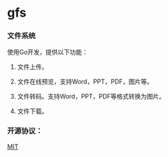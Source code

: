 # gfs

### 文件系统

使用Go开发，提供以下功能：

1. 文件上传。

1. 文件在线预览，支持Word，PPT，PDF，图片等。

1. 文件转码。支持Word，PPT，PDF等格式转换为图片。

1. 文件下载。



### 开源协议：

[MIT](LICENSE)
